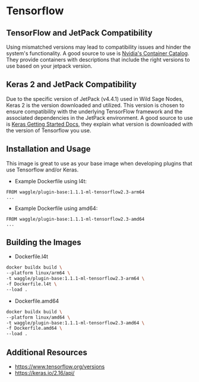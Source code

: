 # Tensorflow

## TensorFlow and JetPack Compatibility

Using mismatched versions may lead to compatibility issues and hinder the system's functionality. A good source to use is [Nvidia's Container Catalog](https://catalog.ngc.nvidia.com/containers). They provide containers with descriptions that include the right versions to use based on your jetpack version.

## Keras 2 and JetPack Compatibility

Due to the specific version of JetPack (v4.4.1) used in Wild Sage Nodes, Keras 2 is the version downloaded and utilized. This version is chosen to ensure compatibility with the underlying TensorFlow framework and the associated dependencies in the JetPack environment. A good source to use is [Keras Getting Started Docs](https://keras.io/getting_started/#compatibility-matrix), they explain what version is downloaded with the version of Tensorflow you use.

## Installation and Usage

This image is great to use as your base image when developing plugins that use Tensorflow and/or Keras. 

- Example Dockerfile using l4t:
```
FROM waggle/plugin-base:1.1.1-ml-tensorflow2.3-arm64
...
```
- Example Dockerfile using amd64:
```
FROM waggle/plugin-base:1.1.1-ml-tensorflow2.3-amd64
...
```

## Building the Images

- Dockerfile.l4t
```bash
docker buildx build \
--platform linux/arm64 \
-t waggle/plugin-base:1.1.1-ml-tensorflow2.3-arm64 \
-f Dockerfile.l4t \
--load .
```

- Dockerfile.amd64
```bash
docker buildx build \
--platform linux/amd64 \
-t waggle/plugin-base:1.1.1-ml-tensorflow2.3-amd64 \
-f Dockerfile.amd64 \
--load .
```

## Additional Resources
- https://www.tensorflow.org/versions
- https://keras.io/2.16/api/
